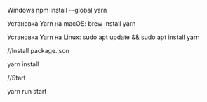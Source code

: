

Windows
npm install --global yarn 

Установка Yarn на macOS:
brew install yarn

Установка Yarn на Linux:
sudo apt update && sudo apt install yarn


//Install package.json

yarn install

//Start

yarn run start